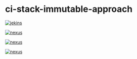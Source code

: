# ci-stack-immutable-approach

[![jekins](https://github.com/sochaty/ci-stack-immutable-approach/actions/workflows/jenkins.yml/badge.svg?branch=master)](https://github.com/sochaty/ci-stack-immutable-approach/actions/workflows/jenkins.yml)

[![nexus](https://github.com/sochaty/ci-stack-immutable-approach/actions/workflows/nexus.yml/badge.svg?branch=master)](https://github.com/sochaty/ci-stack-immutable-approach/actions/workflows/nexus.yml)

[![nexus](https://github.com/sochaty/ci-stack-immutable-approach/actions/workflows/postgres.yml/badge.svg?branch=master)](https://github.com/sochaty/ci-stack-immutable-approach/actions/workflows/postgres.yml)

[![nexus](https://github.com/sochaty/ci-stack-immutable-approach/actions/workflows/sonarqube.yml/badge.svg?branch=master)](https://github.com/sochaty/ci-stack-immutable-approach/actions/workflows/sonarqube.yml)